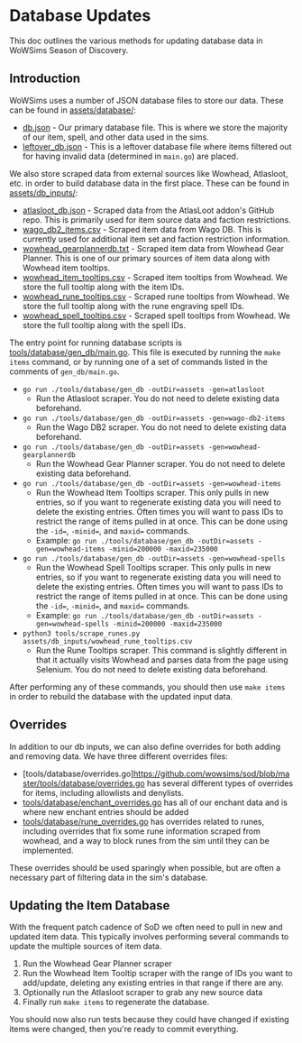 # Database Updates

This doc outlines the various methods for updating database data in WoWSims Season of Discovery.

## Introduction

WoWSims uses a number of JSON database files to store our data.
These can be found in [assets/database/](https://github.com/wowsims/sod/tree/master/assets/database):

-   [db.json](https://github.com/wowsims/sod/blob/master/assets/database/db.json) - Our primary database file. This is where we store the majority of our item, spell, and other data used in the sims.
-   [leftover_db.json](https://github.com/wowsims/sod/blob/master/assets/database/leftover_db.json) - This is a leftover database file where items filtered out for having invalid data (determined in `main.go`) are placed.

We also store scraped data from external sources like Wowhead, Atlasloot, etc. in order to build database data in the first place.
These can be found in [assets/db_inputs/](https://github.com/wowsims/sod/tree/master/assets/db_inputs):

-   [atlasloot_db.json](https://github.com/wowsims/sod/blob/master/assets/db_inputs/atlasloot_db.json) - Scraped data from the AtlasLoot addon's GitHub repo. This is primarily used for item source data and faction restrictions.
-   [wago_db2_items.csv](https://github.com/wowsims/sod/blob/master/assets/db_inputs/wago_db2_items.csv) - Scraped item data from Wago DB. This is currently used for additional item set and faction restriction information.
-   [wowhead_gearplannerdb.txt](https://github.com/wowsims/sod/blob/master/assets/db_inputs/wowhead_gearplannerdb.txt) - Scraped item data from Wowhead Gear Planner. This is one of our primary sources of item data along with Wowhead item tooltips.
-   [wowhead_item_tooltips.csv](https://github.com/wowsims/sod/blob/master/assets/db_inputs/wowhead_item_tooltips.csv) - Scraped item tooltips from Wowhead. We store the full tooltip along with the item IDs.
-   [wowhead_rune_tooltips.csv](https://github.com/wowsims/sod/blob/master/assets/db_inputs/wowhead_rune_tooltips.csv) - Scraped rune tooltips from Wowhead. We store the full tooltip along with the rune engraving spell IDs.
-   [wowhead_spell_tooltips.csv](https://github.com/wowsims/sod/blob/master/assets/db_inputs/wowhead_spell_tooltips.csv) - Scraped spell tooltips from Wowhead. We store the full tooltip along with the spell IDs.

The entry point for running database scripts is [tools/database/gen_db/main.go](https://github.com/wowsims/sod/blob/master/tools/database/gen_db/main.go).
This file is executed by running the `make items` command, or by running one of a set of commands listed in the comments of `gen_db/main.go`.

-   `go run ./tools/database/gen_db -outDir=assets -gen=atlasloot`
    -   Run the Atlasloot scraper. You do not need to delete existing data beforehand.
-   `go run ./tools/database/gen_db -outDir=assets -gen=wago-db2-items`
    -   Run the Wago DB2 scraper. You do not need to delete existing data beforehand.
-   `go run ./tools/database/gen_db -outDir=assets -gen=wowhead-gearplannerdb`
    -   Run the Wowhead Gear Planner scraper. You do not need to delete existing data beforehand.
-   `go run ./tools/database/gen_db -outDir=assets -gen=wowhead-items`
    -   Run the Wowhead Item Tooltips scraper. This only pulls in new entries, so if you want to regenerate existing data you will need to delete the existing entries. Often times you will want to pass IDs to restrict the range of items pulled in at once. This can be done using the `-id=`, `-minid=`, and `maxid=` commands.
    -   Example: `go run ./tools/database/gen_db -outDir=assets -gen=wowhead-items -minid=200000 -maxid=235000`
-   `go run ./tools/database/gen_db -outDir=assets -gen=wowhead-spells`
    -   Run the Wowhead Spell Tooltips scraper. This only pulls in new entries, so if you want to regenerate existing data you will need to delete the existing entries. Often times you will want to pass IDs to restrict the range of items pulled in at once. This can be done using the `-id=`, `-minid=`, and `maxid=` commands.
    -   Example: `go run ./tools/database/gen_db -outDir=assets -gen=wowhead-spells -minid=200000 -maxid=235000`
-   `python3 tools/scrape_runes.py assets/db_inputs/wowhead_rune_tooltips.csv`
    -   Run the Rune Tooltips scraper. This command is slightly different in that it actually visits Wowhead and parses data from the page using Selenium. You do not need to delete existing data beforehand.

After performing any of these commands, you should then use `make items` in order to rebuild the database with the updated input data.

## Overrides

In addition to our db inputs, we can also define overrides for both adding and removing data.
We have three different overrides files:

-   [tools/database/overrides.go]https://github.com/wowsims/sod/blob/master/tools/database/overrides.go has several different types of overrides for items, including allowlists and denylists.
-   [tools/database/enchant_overrides.go](https://github.com/wowsims/sod/blob/master/tools/database/enchant_overrides.go) has all of our enchant data and is where new enchant entries should be added
-   [tools/database/rune_overrides.go](https://github.com/wowsims/sod/blob/master/tools/database/rune_overrides.go) has overrides related to runes, including overrides that fix some rune information scraped from wowhead, and a way to block runes from the sim until they can be implemented.

These overrides should be used sparingly when possible, but are often a necessary part of filtering data in the sim's database.

## Updating the Item Database

With the frequent patch cadence of SoD we often need to pull in new and updated item data.
This typically involves performing several commands to update the multiple sources of item data.

1. Run the Wowhead Gear Planner scraper
2. Run the Wowhead Item Tooltip scraper with the range of IDs you want to add/update, deleting any existing entries in that range if there are any.
3. Optionally run the Atlasloot scraper to grab any new source data
4. Finally run `make items` to regenerate the database.

You should now also run tests because they could have changed if existing items were changed, then you're ready to commit everything.
